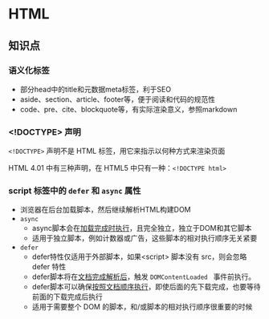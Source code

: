 # HTML

## 知识点

### 语义化标签

- 部分head中的title和元数据meta标签，利于SEO
- aside、section、article、footer等，便于阅读和代码的规范性
- code、pre、cite、blockquote等，有实际渲染意义，参照markdown

### <!DOCTYPE> 声明

`<!DOCTYPE>` 声明不是 HTML 标签，用它来指示以何种方式来渲染页面

HTML 4.01 中有三种声明，在 HTML5 中只有一种：`<!DOCTYPE html>`

### script 标签中的 `defer` 和 `async` 属性

- 浏览器在后台加载脚本，然后继续解析HTML构建DOM
- `async` 
  - async脚本会在<u>加载完成时执行</u>，且完全独立，独立于DOM和其它脚本
  - 适用于独立脚本，例如计数器或广告，这些脚本的相对执行顺序无关紧要
- `defer` 
  - defer特性仅适用于外部脚本，如果\<script> 脚本没有 src，则会忽略 defer 特性
  - defer脚本将在<u>文档完成解析后</u>，触发 `DOMContentLoaded ` 事件前执行。
  - defer脚本可以确保<u>按照文档顺序执行</u>，即使后面的先下载完成，也要等待前面的下载完成后执行
  - 适用于需要整个 DOM 的脚本，和/或脚本的相对执行顺序很重要的时候
